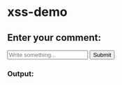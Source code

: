 # xss-demo
<!DOCTYPE html>
<html>
<head>
  <title>Unsafe XSS Demo</title>
</head>
<body>
  <h2>Enter your comment:</h2>
  <form>
    <input type="text" id="userInput" placeholder="Write something..." />
    <button type="button" onclick="showComment()">Submit</button>
  </form>

  <h3>Output:</h3>
  <div id="output"></div>

  <script>
    function showComment() {
      let input = document.getElementById("userInput").value;
      document.getElementById("output").innerHTML = input;
    }
  </script>
</body>
</html>
